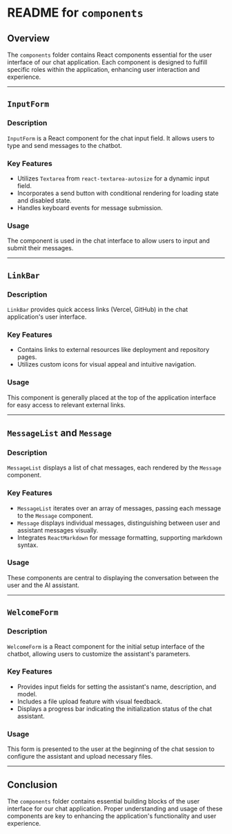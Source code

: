 # README for `components` 

## Overview
The `components` folder contains React components essential for the user interface of our chat application. Each component is designed to fulfill specific roles within the application, enhancing user interaction and experience.

---

## `InputForm`

### Description
`InputForm` is a React component for the chat input field. It allows users to type and send messages to the chatbot.

### Key Features
- Utilizes `Textarea` from `react-textarea-autosize` for a dynamic input field.
- Incorporates a send button with conditional rendering for loading state and disabled state.
- Handles keyboard events for message submission.

### Usage
The component is used in the chat interface to allow users to input and submit their messages.

---

## `LinkBar`

### Description
`LinkBar` provides quick access links (Vercel, GitHub) in the chat application's user interface.

### Key Features
- Contains links to external resources like deployment and repository pages.
- Utilizes custom icons for visual appeal and intuitive navigation.

### Usage
This component is generally placed at the top of the application interface for easy access to relevant external links.

---

## `MessageList` and `Message`

### Description
`MessageList` displays a list of chat messages, each rendered by the `Message` component.

### Key Features
- `MessageList` iterates over an array of messages, passing each message to the `Message` component.
- `Message` displays individual messages, distinguishing between user and assistant messages visually.
- Integrates `ReactMarkdown` for message formatting, supporting markdown syntax.

### Usage
These components are central to displaying the conversation between the user and the AI assistant.

---

## `WelcomeForm`

### Description
`WelcomeForm` is a React component for the initial setup interface of the chatbot, allowing users to customize the assistant's parameters.

### Key Features
- Provides input fields for setting the assistant's name, description, and model.
- Includes a file upload feature with visual feedback.
- Displays a progress bar indicating the initialization status of the chat assistant.

### Usage
This form is presented to the user at the beginning of the chat session to configure the assistant and upload necessary files.

---


## Conclusion
The `components` folder contains essential building blocks of the user interface for our chat application. Proper understanding and usage of these components are key to enhancing the application's functionality and user experience.